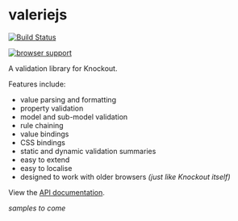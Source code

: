 valeriejs
=========

[![Build Status](https://travis-ci.org/egrove/valeriejs.png?branch=master)](https://travis-ci.org/egrove/valeriejs)

[![browser support](https://ci.testling.com/egrove/valeriejs.png)](https://ci.testling.com/egrove/valeriejs)

A validation library for Knockout.

Features include:

- value parsing and formatting
- property validation
- model and sub-model validation
- rule chaining
- value bindings
- CSS bindings
- static and dynamic validation summaries
- easy to extend
- easy to localise
- designed to work with older browsers _(just like Knockout itself)_

View the [API documentation](https://rawgithub.com/egrove/valeriejs/master/latest/apidocs/index.html).

_samples to come_